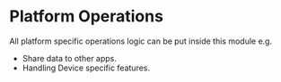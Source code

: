 # Platform Operations

All platform specific operations logic can be put inside this module e.g. 

- Share data to other apps.
- Handling Device specific features.
